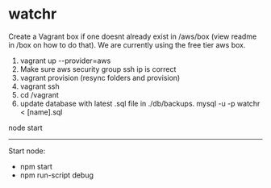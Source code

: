 watchr
======

Create a Vagrant box if one doesnt already exist in /aws/box (view readme in /box on how to do that).
We are currently using the free tier aws box.

1. vagrant up --provider=aws
2. Make sure aws security group ssh ip is correct
3. vagrant provision (resync folders and provision)
4. vagrant ssh
5. cd /vagrant
6. update database with latest .sql file in ./db/backups. mysql -u -p watchr < [name].sql

node start

-------

Start node:

* npm start
* npm run-script debug
